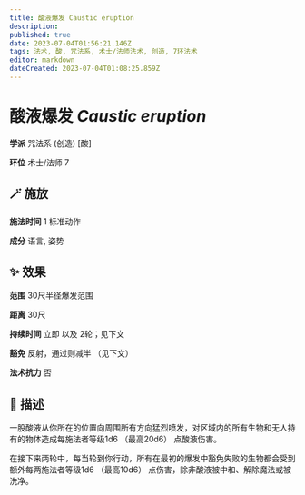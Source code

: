 ```yaml
---
title: 酸液爆发 Caustic eruption
description: 
published: true
date: 2023-07-04T01:56:21.146Z
tags: 法术, 酸, 咒法系, 术士/法师法术, 创造, 7环法术
editor: markdown
dateCreated: 2023-07-04T01:08:25.859Z
---
```


# **酸液爆发** *Caustic eruption*

**学派** 咒法系 (创造) \[酸\] 

**环位** 术士/法师 7

## 🪄 施放

**施法时间** 1 标准动作

**成分** 语言, 姿势

## ✨ 效果  

**范围** 30尺半径爆发范围

**距离** 30尺  

**持续时间** 立即 以及 2轮；见下文 

**豁免** 反射，通过则减半 （见下文）

**法术抗力** 否

## 📖 描述

一股酸液从你所在的位置向周围所有方向猛烈喷发，对区域内的所有生物和无人持有的物体造成每施法者等级1d6 （最高20d6） 点酸液伤害。

在接下来两轮中，每当轮到你行动，所有在最初的爆发中豁免失败的生物都会受到额外每两施法者等级1d6 （最高10d6） 点伤害，除非酸液被中和、解除魔法或被洗净。
    